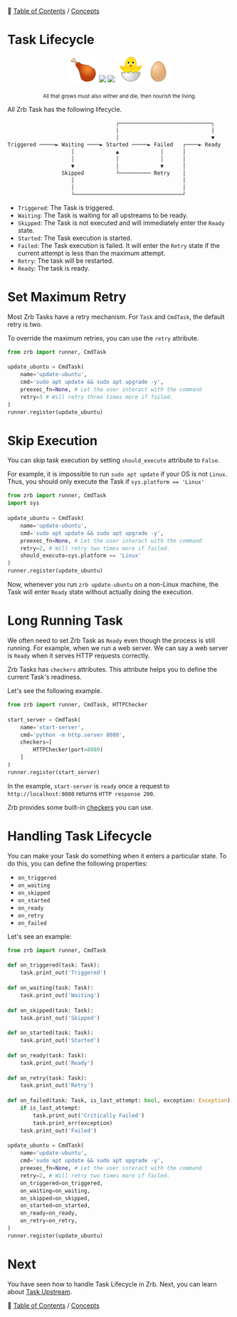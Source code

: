 🔖 [Table of Contents](../README.md) / [Concepts](README.md)

# Task Lifecycle

<div align="center">
  <img height="60em" src="../_images/emoji/poultry_leg.png"/>
  <img height="100em" src="../_images/emoji/chicken.png"/>
  <img height="80em" src="../_images/emoji/baby_chick.png">
  <img height="60em" src="../_images/emoji/hatching_chick.png">
  <img height="50em" src="../_images/emoji/egg.png">
  <p>
    <sub>
      All that grows must also wither and die, then nourish the living.
    </sub>
  </p>
</div>



All Zrb Task has the following lifecycle.

```
                                  ┌─────────────────────────────┐
                                  │                             │
                                  │                             ▼
Triggered ─────► Waiting ────► Started ─────► Failed   ┌────► Ready
                    │             ▲             │      │
                    │             │             │      │
                    ▼             │             ▼      │
                 Skipped          └────────── Retry    │
                    │                                  │
                    │                                  │
                    └──────────────────────────────────┘
```

- `Triggered`: The Task is triggered.
- `Waiting`: The Task is waiting for all upstreams to be ready.
- `Skipped`: The Task is not executed and will immediately enter the `Ready` state.
- `Started`: The Task execution is started.
- `Failed`: The Task execution is failed. It will enter the `Retry` state if the current attempt is less than the maximum attempt.
- `Retry`: The task will be restarted.
- `Ready`: The task is ready.

# Set Maximum Retry

Most Zrb Tasks have a retry mechanism. For `Task` and `CmdTask`, the default retry is two.

To override the maximum retries, you can use the `retry` attribute.

```python
from zrb import runner, CmdTask

update_ubuntu = CmdTask(
    name='update-ubuntu',
    cmd='sudo apt update && sudo apt upgrade -y',
    preexec_fn=None, # Let the user interact with the command
    retry=3 # Will retry three times more if failed.
)
runner.register(update_ubuntu)
```

# Skip Execution

You can skip task execution by setting `should_execute` attribute to `False`.

For example, it is impossible to run `sudo apt update` if your OS is not `Linux`. Thus, you should only execute the Task if `sys.platform == 'Linux'`

```python
from zrb import runner, CmdTask
import sys

update_ubuntu = CmdTask(
    name='update-ubuntu',
    cmd='sudo apt update && sudo apt upgrade -y',
    preexec_fn=None, # Let the user interact with the command
    retry=2, # Will retry two times more if failed.
    should_execute=sys.platform == 'Linux'
)
runner.register(update_ubuntu)
```

Now, whenever you run `zrb update-ubuntu` on a non-Linux machine, the Task will enter `Ready` state without actually doing the execution.

# Long Running Task

We often need to set Zrb Task as `Ready` even though the process is still running. For example, when we run a web server. We can say a web server is `Ready` when it serves HTTP requests correctly. 

Zrb Tasks has `checkers` attributes. This attribute helps you to define the current Task's readiness.

Let's see the following example.

```python
from zrb import runner, CmdTask, HTTPChecker

start_server = CmdTask(
    name='start-server',
    cmd='python -m http.server 8080',
    checkers=[
        HTTPChecker(port=8080)
    ]
)
runner.register(start_server)
```

In the example, `start-server` is `ready` once a request to `http://localhost:8080` returns `HTTP response 200`.

Zrb provides some built-in [checkers](specialized-tasks/checker.md) you can use.


# Handling Task Lifecycle

You can make your Task do something when it enters a particular state. To do this, you can define the following properties:

- `on_triggered`
- `on_waiting`
- `on_skipped`
- `on_started`
- `on_ready`
- `on_retry`
- `on_failed`

Let's see an example:

```python
from zrb import runner, CmdTask

def on_triggered(task: Task):
    task.print_out('Triggered')

def on_waiting(task: Task):
    task.print_out('Waiting')

def on_skipped(task: Task):
    task.print_out('Skipped')

def on_started(task: Task):
    task.print_out('Started')

def on_ready(task: Task):
    task.print_out('Ready')

def on_retry(task: Task):
    task.print_out('Retry')

def on_failed(task: Task, is_last_attempt: bool, exception: Exception):
    if is_last_attempt:
        task.print_out('Critically Failed')
        task.print_err(exception)
    task.print_out('Failed')

update_ubuntu = CmdTask(
    name='update-ubuntu',
    cmd='sudo apt update && sudo apt upgrade -y',
    preexec_fn=None, # Let the user interact with the command
    retry=2, # Will retry two times more if failed.
    on_triggered=on_triggered,
    on_waiting=on_waiting,
    on_skipped=on_skipped,
    on_started=on_started,
    on_ready=on_ready,
    on_retry=on_retry,
)
runner.register(update_ubuntu)
```

# Next

You have seen how to handle Task Lifecycle in Zrb. Next, you can learn about [Task Upstream](task-upstream.md).

🔖 [Table of Contents](../README.md) / [Concepts](README.md)
